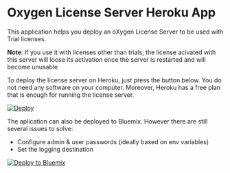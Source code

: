 # Oxygen License Server Heroku App

This application helps you deploy an oXygen License Server to be used with Trial licenses.

**Note**: If you use it with licenses other than trials, the license acivated with this server will loose its activation once the server is restarted and will become unusable

To deploy the license server on Heroku, just press the button below. You do not need any software on your computer. Moreover, Heroku has a free plan that is enough for running the license server.

[![Deploy](https://www.herokucdn.com/deploy/button.svg)](https://heroku.com/deploy)

The aplication can also be deployed to Bluemix. However there are still several issues to solve:
- Configure admin & user passwords (ideally based on env variables)
- Set the logging destination

[![Deploy to Bluemix](https://bluemix.net/deploy/button.png)](https://bluemix.net/deploy?repository=https://github.com/ctalau/oxygen-license-server-heroku/)

